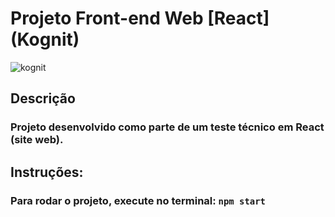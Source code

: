 # Projeto Front-end Web [React] (Kognit)

![kognit](https://github.com/user-attachments/assets/172cd6ac-f8c0-4356-8146-c57b62b98baa)

## Descrição

### Projeto desenvolvido como parte de um teste técnico em React (site web).

## Instruções:

### Para rodar o projeto, execute no terminal: `npm start`

